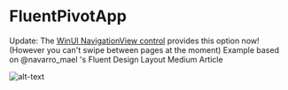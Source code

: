# FluentPivotApp

Update: The [WinUI NavigationView control](https://docs.microsoft.com/en-us/windows/uwp/design/controls-and-patterns/navigationview) provides this option now! (However you can't swipe between pages at the moment)
Example based on @navarro_mael 's Fluent Design Layout Medium Article

![alt-text](img/fluentPivotPic.png)
